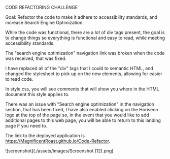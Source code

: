 CODE REFACTORING CHALLENGE

Goal: Refactor the code to make it adhere to accessibility standards, and increase Search Engine Optimization.

While the code was functional, there are a lot of div tags present, the goal is to change things so everything is functional and easy to read, while meeting accessibility standards.

The "search engine optimization" navigation link was broken when the code was received, that was fixed.

I have replaced all of the "div" tags that I could to semantic HTML, and changed the stylesheet to pick up on the new elements, allowing for easier to read code.

In style.css, you will see comments that will show you where in the HTML document this style applies to.

There was an issue with "Search engine optimization" in the navigation section, that has been fixed, I have also enabled clicking on the Horiseon logo at the top of the page so, in the event that you would like to add additional pages to this web page, you will be able to return to this landing page if you need to.

The link to the deployed application is https://MagnificentRoast.github.io/Code-Refactor.

![screenshot](./assets/images/Screenshot (12).png)